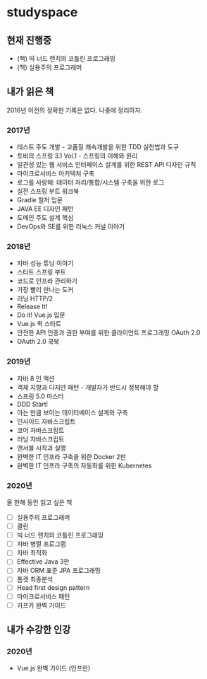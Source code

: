 # studyspace

## 현재 진행중

* (책) 빅 너드 랜치의 코틀린 프로그래밍
* (책) 실용주의 프로그래머

## 내가 읽은 책

2016년 이전의 정확한 기록은 없다. 나중에 정리하자.

### 2017년

* 테스트 주도 개발 - 고품질 쾌속개발을 위한 TDD 실천법과 도구
* 토비의 스프링 3.1 Vol.1 - 스프링의 이해와 원리
* 일관성 있는 웹 서비스 인터페이스 설계를 위한 REST API 디자인 규칙
* 마이크로서비스 아키텍처 구축
* 로그를 사랑해: 데이터 처리/통합/시스템 구축을 위한 로그
* 실전 스프링 부트 워크북
* Gradle 철저 입문
* JAVA EE 디자인 패턴
* 도메인 주도 설계 핵심
* DevOps와 SE를 위한 리눅스 커널 이야기

### 2018년

* 자바 성능 튜닝 이야기
* 스타트 스프링 부트
* 코드로 인프라 관리하기
* 가장 빨리 만나는 도커
* 러닝 HTTP/2
* Release It!
* Do it! Vue.js 입문
* Vue.js 퀵 스타트
* 안전한 API 인증과 권한 부여를 위한 클라이언트 프로그래밍 OAuth 2.0
* OAuth 2.0 쿡북

### 2019년

* 자바 8 인 액션
* 객체 지향과 다지안 패턴 - 개발자가 반드시 정복해야 할
* 스프링 5.0 마스터
* DDD Start!
* 아는 만큼 보이는 데이터베이스 설계와 구축
* 인사이드 자바스크립트
* 코어 자바스크립트
* 러닝 자바스크립트
* 앤서블 시작과 실행
* 완벽한 IT 인프라 구축을 위한 Docker 2판
* 완벽한 IT 인프라 구축의 자동화를 위한 Kubernetes

### 2020년

올 한해 동안 읽고 싶은 책

- [ ] 실용주의 프로그래머
- [ ] 클린 
- [ ] 빅 너드 랜치의 코틀린 프로그래밍
- [ ] 자바 병렬 프로그램
- [ ] 자바 최적화
- [ ] Effective Java 3판
- [ ] 자바 ORM 표준 JPA 프로그래밍
- [ ] 톰캣 최종분석
- [ ] Head first design pattern
- [ ] 마이크로서비스 패턴
- [ ] 카프카 완벽 가이드

## 내가 수강한 인강

### 2020년

* Vue.js 완벽 가이드 (인프런)
